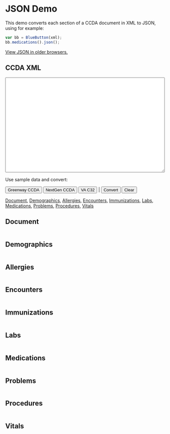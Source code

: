 # JSON Demo

This demo converts each section of a CCDA document in XML to JSON, using for example:

```javascript
var bb = BlueButton(xml);
bb.medications().json();
```

[View JSON in older browsers.](/bluebutton.html)

## CCDA XML

<textarea id="xml"></textarea>

<style type="text/css">
  button {
    font-size: 13px;
  }
  textarea {
    width: 100%;
    height: 300px;
    font-size: 14px;
    font-family: 'menlo', monospace;
    white-space: pre;
  }
</style>

Use sample data and convert:

<button onclick="load('greenway')">Greenway CCDA</button> <button onclick="load('nextgen')">NextGen CCDA</button> <button onclick="load('va_c32')">VA C32</button> | <button onclick="convert()">Convert</button> <button onclick="clearAll()">Clear</button>

[Document](#document-section), [Demographics](#demographics-section), [Allergies](#allergies-section), [Encounters](#encounters-section), [Immunizations](#immunizations-section), [Labs](#labs-section), [Medications](#medications-section), [Problems](#problems-section), [Procedures](#procedures-section), [Vitals](#vitals-section)


<a name="document-section"></a>

## Document

<pre><code id="document" class="javascript"></code></pre>


<a name="demographics-section"></a>

## Demographics

<pre><code id="demographics" class="javascript"></code></pre>


<a name="allergies-section"></a>

## Allergies

<pre><code id="allergies" class="javascript"></code></pre>


<a name="encounters-section"></a>

## Encounters

<pre><code id="encounters" class="javascript"></code></pre>


<a name="immunizations-section"></a>

## Immunizations

<pre><code id="immunizations" class="javascript"></code></pre>


<a name="labs-section"></a>

## Labs

<pre><code id="labs" class="javascript"></code></pre>


<a name="medications-section"></a>

## Medications

<pre><code id="medications" class="javascript"></code></pre>


<a name="problems-section"></a>

## Problems

<pre><code id="problems" class="javascript"></code></pre>


<a name="procedures-section"></a>

## Procedures

<pre><code id="procedures" class="javascript"></code></pre>


<a name="vitals-section"></a>

## Vitals

<pre><code id="vitals" class="javascript"></code></pre>


<script src="/bluebutton-latest-dev.js"></script>
<script>
  
  var xml, bb;
  var doc = document.getElementById('document');
  var demographics = document.getElementById('demographics');
  var allergies = document.getElementById('allergies');
  var encounters = document.getElementById('encounters');
  var immunizations = document.getElementById('immunizations');
  var labs = document.getElementById('labs');
  var medications = document.getElementById('medications');
  var problems = document.getElementById('problems');
  var procedures = document.getElementById('procedures');
  var vitals = document.getElementById('vitals');
  
  function hl(src) {
    return hljs.highlight('javascript', src).value
  }
  
  function load(kind) {
    var xhReq = new XMLHttpRequest();
    
    var url;
    switch (kind) {
      // case 'ccda': url = '/hl7_ccd.xml'
      //   break;
      case 'greenway': url = 'Greenway_CCDA_Adam_Everyman.xml';
        break;
      case 'nextgen': url = 'NextGen_CCDA_Isabella_Jones.xml';
        break;
      case 'va_c32': url = '/VA_CCD_Sample_File_Version_12_4.xml';
        break;
    }
    
    xhReq.open('GET', url, false);
    xhReq.send(null);
    var xml = xhReq.responseText;
    
    // TODO: Replace '\t' in xml with '  '
    xml = xml.replace(/\t/g, '  ');
    
    clearAll();
    document.getElementById('xml').value = xml;
    convert();
  }
  
  function clearAll() {
    clearXML();
    clearJSON();
  }
  
  function clearXML() { document.getElementById('xml').value = ''; }
  function clearJSON() {
    var els = document.getElementsByTagName('code');
    
    // i = 1 so it doesn't clear the sample usage example
    for (var i = 1; i < els.length; i++) {
      els[i].innerHTML = '';
    };
    
    bb = null;
  }
  
  function convert() {
    clearJSON();
    xml = document.getElementById('xml').value;
    bb = BlueButton(xml);
    
    doc.innerHTML = hl(bb.document().json());
    demographics.innerHTML = hl(bb.demographics().json());
    allergies.innerHTML = hl(bb.allergies().json());
    encounters.innerHTML = hl(bb.encounters().json());
    immunizations.innerHTML = hl(bb.immunizations().json());
    labs.innerHTML = hl(bb.labs().json());
    medications.innerHTML = hl(bb.medications().json());
    problems.innerHTML = hl(bb.problems().json());
    procedures.innerHTML = hl(bb.procedures().json());
    vitals.innerHTML = hl(bb.vitals().json());
  }

</script>
